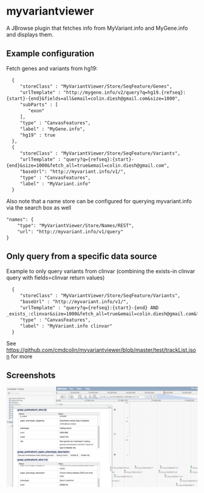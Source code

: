 # myvariantviewer

A JBrowse plugin that fetches info from MyVariant.info and MyGene.info and displays them.

## Example configuration

Fetch genes and variants from hg19:

      {
         "storeClass" : "MyVariantViewer/Store/SeqFeature/Genes",
         "urlTemplate" : "http://mygene.info/v2/query?q=hg19.{refseq}:{start}-{end}&fields=all&email=colin.diesh@gmail.com&size=1000",
         "subParts" : [
            "exon"
         ],
         "type" : "CanvasFeatures",
         "label" : "MyGene.info",
         "hg19" : true
      },
      {
         "storeClass" : "MyVariantViewer/Store/SeqFeature/Variants",
         "urlTemplate" : "query?q={refseq}:{start}-{end}&size=1000&fetch_all=true&email=colin.diesh@gmail.com",
         "baseUrl": "http://myvariant.info/v1/",
         "type" : "CanvasFeatures",
         "label" : "MyVariant.info"
      }

Also note that a name store can be configured for querying myvariant.info via the search box as well

    "names": {
        "type": "MyVariantViewer/Store/Names/REST",
        "url": "http://myvariant.info/v1/query"
    }


## Only query from a specific data source

Example to only query variants from clinvar (combining the exists-in clinvar query with fields=clinvar return values)

      {
         "storeClass" : "MyVariantViewer/Store/SeqFeature/Variants",
         "baseUrl" : "http://myvariant.info/v1/",
         "urlTemplate" : "query?q={refseq}:{start}-{end} AND _exists_:clinvar&size=1000&fetch_all=true&email=colin.diesh@gmail.com&fields=clinvar",
         "type" : "CanvasFeatures",
         "label" : "MyVariant.info clinvar"
      }

See https://github.com/cmdcolin/myvariantviewer/blob/master/test/trackList.json for more

## Screenshots

![](img/dialog.png)

